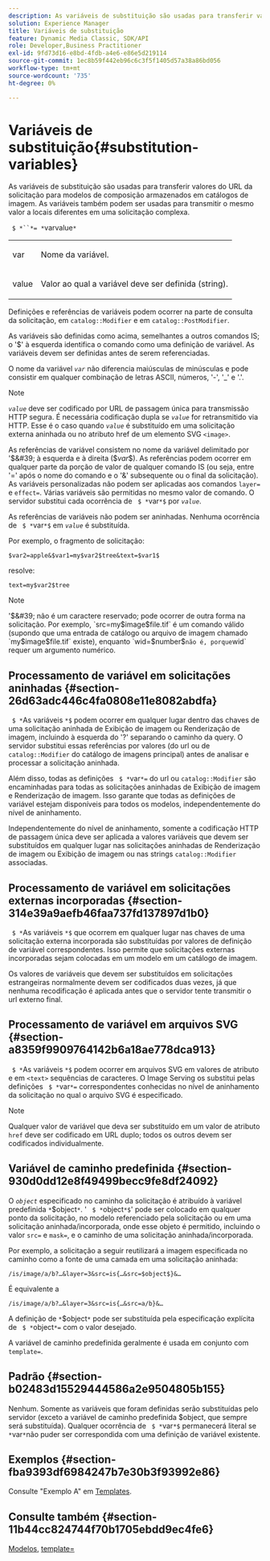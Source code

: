```yaml
---
description: As variáveis de substituição são usadas para transferir valores do URL da solicitação para modelos de composição armazenados em catálogos de imagem. As variáveis também podem ser usadas para transmitir o mesmo valor a locais diferentes em uma solicitação complexa.
solution: Experience Manager
title: Variáveis de substituição
feature: Dynamic Media Classic, SDK/API
role: Developer,Business Practitioner
exl-id: 9fd73d16-e8bd-4fdb-a4e6-e86e5d219114
source-git-commit: 1ec8b59f442eb96c6c3f5f1405d57a38a86bd056
workflow-type: tm+mt
source-wordcount: '735'
ht-degree: 0%

---
```


# Variáveis de substituição{#substitution-variables}

As variáveis de substituição são usadas para transferir valores do URL da solicitação para modelos de composição armazenados em catálogos de imagem. As variáveis também podem ser usadas para transmitir o mesmo valor a locais diferentes em uma solicitação complexa.

` $ *``*= *`varvalue`*`

<table id="simpletable_EFEC66C23CE949EFACDC415A954DF323"> 
 <tr class="strow"> 
  <td class="stentry"> <p> <span class="codeph"> <span class="varname"> var  </span> </span> </p> </td> 
  <td class="stentry"> <p>Nome da variável. </p> </td> 
 </tr> 
 <tr class="strow"> 
  <td class="stentry"> <p> <span class="codeph"> <span class="varname"> value  </span> </span> </p> </td> 
  <td class="stentry"> <p>Valor ao qual a variável deve ser definida (string). </p> </td> 
 </tr> 
</table>

Definições e referências de variáveis podem ocorrer na parte de consulta da solicitação, em `catalog::Modifier` e em `catalog::PostModifier`.

As variáveis são definidas como acima, semelhantes a outros comandos IS; o &#39;$&#39; à esquerda identifica o comando como uma definição de variável. As variáveis devem ser definidas antes de serem referenciadas.

O nome da variável *`var`* não diferencia maiúsculas de minúsculas e pode consistir em qualquer combinação de letras ASCII, números, &#39;-&#39;, &#39;_&#39; e &#39;.&#39;.

>[!NOTE]
>
>*`value`* deve ser codificado por URL de passagem única para transmissão HTTP segura. É necessária codificação dupla se *`value`* for retransmitido via HTTP. Esse é o caso quando *`value`* é substituído em uma solicitação externa aninhada ou no atributo href de um elemento SVG `<image>`.

As referências de variável consistem no nome da variável delimitado por &#39;$&#39; à esquerda e à direita ($*var*$). As referências podem ocorrer em qualquer parte da porção de valor de qualquer comando IS (ou seja, entre &#39;=&#39; após o nome do comando e o &#39;&amp;&#39; subsequente ou o final da solicitação). As variáveis personalizadas não podem ser aplicadas aos comandos `layer=` e `effect=`. Várias variáveis são permitidas no mesmo valor de comando. O servidor substitui cada ocorrência de ` $ *`var`*$` por *`value`*.

As referências de variáveis não podem ser aninhadas. Nenhuma ocorrência de ` $ *`var`*$` em *`value`* é substituída.

Por exemplo, o fragmento de solicitação:

`$var2=apple&$var1=my$var2$tree&text=$var1$`

resolve:

`text=my$var2$tree`

>[!NOTE]
>
>&#39;$&#39; não é um caractere reservado; pode ocorrer de outra forma na solicitação. Por exemplo, `src=my$image$file.tif` é um comando válido (supondo que uma entrada de catálogo ou arquivo de imagem chamado `my$image$file.tif` existe), enquanto `wid=$number$` não é, porque `wid` requer um argumento numérico.

## Processamento de variável em solicitações aninhadas {#section-26d63adc446c4fa0808e11e8082abdfa}

` $ *`As variáveis `*$` podem ocorrer em qualquer lugar dentro das chaves de uma solicitação aninhada de Exibição de imagem ou Renderização de imagem, incluindo à esquerda do &#39;?&#39; separando o caminho da query. O servidor substitui essas referências por valores (do url ou de `catalog::Modifier` do catálogo de imagens principal) antes de analisar e processar a solicitação aninhada.

Além disso, todas as definições ` $ *`var`*=` do url ou `catalog::Modifier` são encaminhadas para todas as solicitações aninhadas de Exibição de imagem e Renderização de imagem. Isso garante que todas as definições de variável estejam disponíveis para todos os modelos, independentemente do nível de aninhamento.

Independentemente do nível de aninhamento, somente a codificação HTTP de passagem única deve ser aplicada a valores variáveis que devem ser substituídos em qualquer lugar nas solicitações aninhadas de Renderização de imagem ou Exibição de imagem ou nas strings `catalog::Modifier` associadas.

## Processamento de variável em solicitações externas incorporadas {#section-314e39a9aefb46faa737fd137897d1b0}

` $ *`As variáveis `*$` que ocorrem em qualquer lugar nas chaves de uma solicitação externa incorporada são substituídas por valores de definição de variável correspondentes. Isso permite que solicitações externas incorporadas sejam colocadas em um modelo em um catálogo de imagem.

Os valores de variáveis que devem ser substituídos em solicitações estrangeiras normalmente devem ser codificados duas vezes, já que nenhuma recodificação é aplicada antes que o servidor tente transmitir o url externo final.

## Processamento de variável em arquivos SVG {#section-a8359f9909764142b6a18ae778dca913}

` $ *`As variáveis `*$` podem ocorrer em arquivos SVG em valores de atributo e em  `<text>` sequências de caracteres. O Image Serving os substitui pelas definições ` $ *`var`*=` correspondentes conhecidas no nível de aninhamento da solicitação no qual o arquivo SVG é especificado.

>[!NOTE]
>
>Qualquer valor de variável que deva ser substituído em um valor de atributo `href` deve ser codificado em URL duplo; todos os outros devem ser codificados individualmente.

## Variável de caminho predefinida {#section-930d0dd12e8f49499becc9fe8df24092}

O *`object`* especificado no caminho da solicitação é atribuído à variável predefinida `*`$object`*`. &#39; ` $ *`object`*$`&#39; pode ser colocado em qualquer ponto da solicitação, no modelo referenciado pela solicitação ou em uma solicitação aninhada/incorporada, onde esse objeto é permitido, incluindo o valor `src=` e `mask=`, e o caminho de uma solicitação aninhada/incorporada.

Por exemplo, a solicitação a seguir reutilizará a imagem especificada no caminho como a fonte de uma camada em uma solicitação aninhada:

`/is/image/a/b?…&layer=3&src=is{…&src=$object$}&…`

É equivalente a

`/is/image/a/b?…&layer=3&src=is{…&src=a/b}&…`

A definição de `*`$object`*` pode ser substituída pela especificação explícita de ` $ *`object`*=` com o valor desejado.

A variável de caminho predefinida geralmente é usada em conjunto com `template=`.

## Padrão {#section-b02483d15529444586a2e9504805b155}

Nenhum. Somente as variáveis que foram definidas serão substituídas pelo servidor (exceto a variável de caminho predefinida $object, que sempre será substituída). Qualquer ocorrência de ` $ *`var`*$` permanecerá literal se `*`var`*`não puder ser correspondida com uma definição de variável existente.

## Exemplos {#section-fba9393df6984247b7e30b3f93992e86}

Consulte &quot;Exemplo A&quot; em [Templates](../../../../../is-api/http-ref/image-serving-api-ref/c-http-protocol-reference/c-templates/c-templates.md#concept-3cd2d2adae0e41b2979b9640244d4d3e).

## Consulte também {#section-11b44cc824744f70b1705ebdd9ec4fe6}

[Modelos](../../../../../is-api/http-ref/image-serving-api-ref/c-http-protocol-reference/c-templates/c-templates.md#concept-3cd2d2adae0e41b2979b9640244d4d3e),  [template=](../../../../../is-api/http-ref/image-serving-api-ref/c-http-protocol-reference/c-command-reference/r-template.md#reference-3beccaa462a64bf0ba867e5c8fd0bd14)
